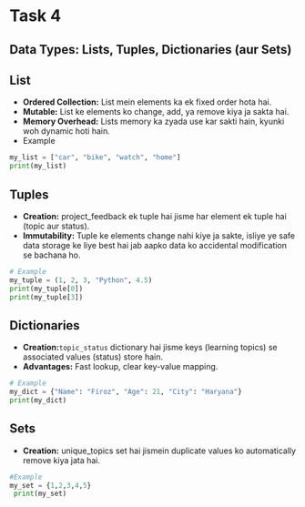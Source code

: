 # Task 4
## Data Types: Lists, Tuples, Dictionaries (aur Sets)
## List
- **Ordered Collection:** List mein elements ka ek fixed order hota hai.
- **Mutable:** List ke elements ko change, add, ya remove kiya ja sakta hai.
- **Memory Overhead:** Lists memory ka zyada use kar sakti hain, kyunki woh dynamic hoti hain.
- Example
```python
my_list = ["car", "bike", "watch", "home"]
print(my_list)
```
## Tuples
- **Creation:** project_feedback ek tuple hai jisme har element ek tuple hai (topic aur status).
- **Immutability:** Tuple ke elements change nahi kiye ja sakte, isliye ye safe data storage ke liye best hai jab aapko data ko accidental modification se bachana ho.
```python
# Example
my_tuple = (1, 2, 3, "Python", 4.5)
print(my_tuple[0])  
print(my_tuple[3]) 
```
## Dictionaries
-  **Creation:**`topic_status` dictionary hai jisme keys (learning topics) se associated values (status) store hain.
- **Advantages:** Fast lookup, clear key-value mapping.
```python
# Example
my_dict = {"Name": "Firoz", "Age": 21, "City": "Haryana"}
print(my_dict)
```
## Sets
- **Creation:** unique_topics set hai jismein duplicate values ko automatically remove kiya jata hai.
```python
#Example 
my_set = {1,2,3,4,5}
 print(my_set)
 ```
